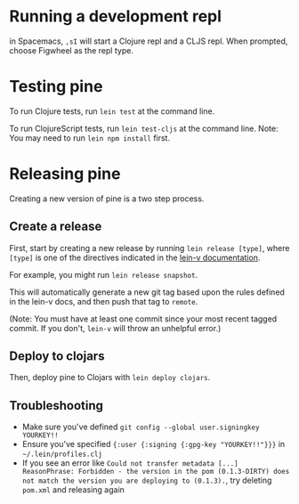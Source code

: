 # Running a development repl

in Spacemacs, `,sI` will start a Clojure repl and a CLJS repl.
When prompted, choose Figwheel as the repl type.


# Testing pine

To run Clojure tests, run `lein test` at the command line.

To run ClojureScript tests, run `lein test-cljs` at the command line.
Note: You may need to run `lein npm install` first.


# Releasing pine

Creating a new version of pine is a two step process.

## Create a release
First, start by creating a new release by running `lein release [type]`, where
`[type]` is one of the directives indicated in the [lein-v
documentation](https://github.com/roomkey/lein-v#support-for-lein-release).

For example, you might run `lein release snapshot`.

This will automatically generate a new git tag based upon the rules defined in
the lein-v docs, and then push that tag to `remote`.

(Note: You must have at least one commit since your most recent tagged commit.
If you don't, `lein-v` will throw an unhelpful error.)

## Deploy to clojars
Then, deploy pine to Clojars with `lein deploy clojars`.

## Troubleshooting
- Make sure you've defined `git config --global user.signingkey YOURKEY!!`
- Ensure you've specified `{:user {:signing {:gpg-key "YOURKEY!!"}}}` in `~/.lein/profiles.clj`
- If you see an error like `Could not transfer metadata [...] ReasonPhrase: Forbidden - the version in the pom (0.1.3-DIRTY) does not match the version you are deploying to (0.1.3).`, try deleting `pom.xml` and releasing again
